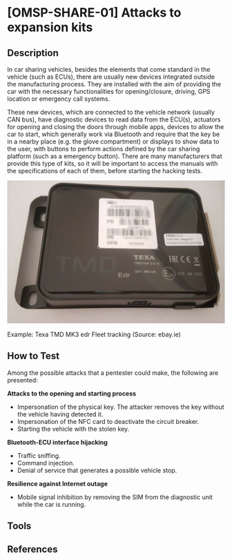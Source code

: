 # [OMSP-SHARE-01] Attacks to expansion kits

## Description
In car sharing vehicles, besides the elements that come standard in the vehicle (such as ECUs), there are usually new devices integrated outside the manufacturing process. They are installed with the aim of providing the car with the necessary functionalities for opening/closure, driving, GPS location or emergency call systems.

These new devices, which are connected to the vehicle network (usually CAN bus), have diagnostic devices to read data from the ECU(s), actuators for opening and closing the doors through mobile apps, devices to allow the car to start, which generally work via Bluetooth and require that the key be in a nearby place (e.g. the glove compartment) or displays to show data to the user, with buttons to perform actions defined by the car sharing platform (such as a emergency button). There are many manufacturers that provide this type of kits, so it will be important to access the manuals with the specifications of each of them, before starting the hacking tests.

![OMSP](/images/mk3edr.jpg)

Example: Texa TMD MK3 edr Fleet tracking (Source: ebay.ie)


## How to Test
Among the possible attacks that a pentester could make, the following are presented:

**Attacks to the opening and starting process**
* Impersonation of the physical key. The attacker removes the key without the vehicle having detected it.
* Impersonation of the NFC card to deactivate the circuit breaker.
* Starting the vehicle with the stolen key.

**Bluetooth-ECU interface hijacking**
* Traffic sniffing.
* Command injection.
* Denial of service that generates a possible vehicle stop.

**Resilience against Internet outage**
* Mobile signal inhibition by removing the SIM from the diagnostic unit while the car is running.

## Tools

## References
